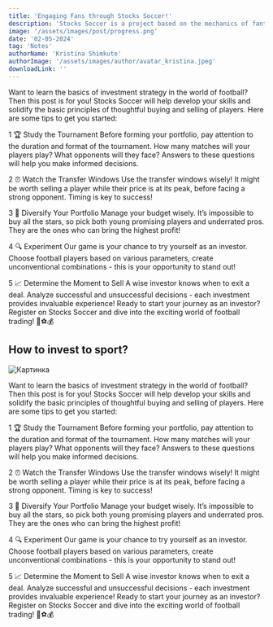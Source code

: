 ```yaml
---
title: 'Engaging Fans through Stocks Soccer!'
description: 'Stocks Soccer is a project based on the mechanics of fantasy games that combines soccer and investments. The main goal of the player (manager) is to assemble a team of players, taking into account their value and projections. Players then need to make transfers at certain times by exchanging players. The one with the most expensive team will be declared the winner. ⚽️💰'
image: '/assets/images/post/progress.png'
date: '02-05-2024'
tag: 'Notes'
authorName: 'Kristina Shimkute'
authorImage: '/assets/images/author/avatar_kristina.jpeg'
downloadLink: ''
---
```


Want to learn the basics of investment strategy in the world of football? Then this post is for you! Stocks Soccer will help develop your skills and solidify the basic principles of thoughtful buying and selling of players. Here are some tips to get you started:

1 🏆 Study the Tournament Before forming your portfolio, pay attention to the duration and format of the tournament. How many matches will your players play? What opponents will they face? Answers to these questions will help you make informed decisions.

2 ⏰ Watch the Transfer Windows Use the transfer windows wisely! It might be worth selling a player while their price is at its peak, before facing a strong opponent. Timing is key to success!

3 🎯 Diversify Your Portfolio Manage your budget wisely. It’s impossible to buy all the stars, so pick both young promising players and underrated pros. They are the ones who can bring the highest profit!

4 🔍 Experiment Our game is your chance to try yourself as an investor. Choose football players based on various parameters, create unconventional combinations - this is your opportunity to stand out!

5 📈 Determine the Moment to Sell A wise investor knows when to exit a deal. Analyze successful and unsuccessful decisions - each investment provides invaluable experience! Ready to start your journey as an investor? Register on Stocks Soccer and dive into the exciting world of football trading! 🌟⚽️💰

## How to invest to sport?

![Картинка](/assets/images/postPicture/progress.png)

Want to learn the basics of investment strategy in the world of football? Then this post is for you! Stocks Soccer will help develop your skills and solidify the basic principles of thoughtful buying and selling of players. Here are some tips to get you started:

1 🏆 Study the Tournament Before forming your portfolio, pay attention to the duration and format of the tournament. How many matches will your players play? What opponents will they face? Answers to these questions will help you make informed decisions.

2 ⏰ Watch the Transfer Windows Use the transfer windows wisely! It might be worth selling a player while their price is at its peak, before facing a strong opponent. Timing is key to success!

3 🎯 Diversify Your Portfolio Manage your budget wisely. It’s impossible to buy all the stars, so pick both young promising players and underrated pros. They are the ones who can bring the highest profit!

4 🔍 Experiment Our game is your chance to try yourself as an investor. Choose football players based on various parameters, create unconventional combinations - this is your opportunity to stand out!

5 📈 Determine the Moment to Sell A wise investor knows when to exit a deal. Analyze successful and unsuccessful decisions - each investment provides invaluable experience! Ready to start your journey as an investor? Register on Stocks Soccer and dive into the exciting world of football trading! 🌟⚽️💰

